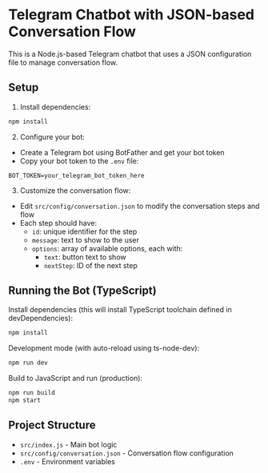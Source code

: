 # Telegram Chatbot with JSON-based Conversation Flow

This is a Node.js-based Telegram chatbot that uses a JSON configuration file to manage conversation flow.

## Setup

1. Install dependencies:
```bash
npm install
```

2. Configure your bot:
- Create a Telegram bot using BotFather and get your bot token
- Copy your bot token to the `.env` file:
```
BOT_TOKEN=your_telegram_bot_token_here
```

3. Customize the conversation flow:
- Edit `src/config/conversation.json` to modify the conversation steps and flow
- Each step should have:
  - `id`: unique identifier for the step
  - `message`: text to show to the user
  - `options`: array of available options, each with:
    - `text`: button text to show
    - `nextStep`: ID of the next step

## Running the Bot (TypeScript)

Install dependencies (this will install TypeScript toolchain defined in devDependencies):
```bash
npm install
```

Development mode (with auto-reload using ts-node-dev):
```bash
npm run dev
```

Build to JavaScript and run (production):
```bash
npm run build
npm start
```

## Project Structure

- `src/index.js` - Main bot logic
- `src/config/conversation.json` - Conversation flow configuration
- `.env` - Environment variables